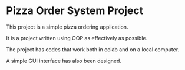 # Pizza Order System Project

This project is a simple pizza ordering application.

It is a project written using OOP as effectively as possible.

The project has codes that work both in colab and on a local computer.

A simple GUI interface has also been designed.
